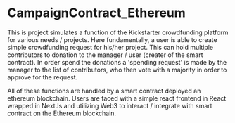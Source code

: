 # CampaignContract_Ethereum

This is project simulates a function of the Kickstarter crowdfunding platform for various needs / projects. Here fundamentally, a user is able to create simple crowdfunding request for his/her project. This can hold multiple contributors to donation to the manager / user (creater of the smart contract). In order spend the donations a 'spending request' is made by the manager to the list of contributors, who then vote with a majority in order to approve for the request.

All of these functions are handled by a smart contract deployed an ethereum blockchain. Users are faced with a simple react frontend in React wrapped in NextJs and
utilizing Web3 to interact / integrate with smart contract on the Ethereum blockchain.



